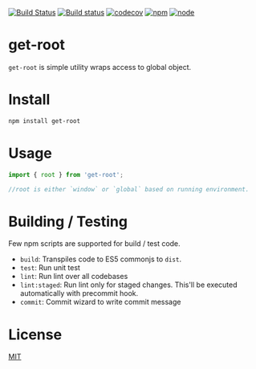 [![Build Status](https://travis-ci.org/kwonoj/get-root.svg?branch=master)](https://travis-ci.org/kwonoj/get-root)
[![Build status](https://ci.appveyor.com/api/projects/status/mvpjn9ob40cubbuf?svg=true)](https://ci.appveyor.com/project/kwonoj/get-root)
[![codecov](https://codecov.io/gh/kwonoj/get-root/branch/master/graph/badge.svg)](https://codecov.io/gh/kwonoj/get-root)
[![npm](https://img.shields.io/npm/v/get-root.svg)](https://www.npmjs.com/package/get-root)
[![node](https://img.shields.io/badge/node-=>4.0-blue.svg?style=flat)](https://www.npmjs.com/package/get-root)

# get-root

`get-root` is simple utility wraps access to global object.

# Install

```sh
npm install get-root
```

# Usage


```js
import { root } from 'get-root';

//root is either `window` or `global` based on running environment.
```

# Building / Testing

Few npm scripts are supported for build / test code.

- `build`: Transpiles code to ES5 commonjs to `dist`.
- `test`: Run unit test
- `lint`: Run lint over all codebases
- `lint:staged`: Run lint only for staged changes. This'll be executed automatically with precommit hook.
- `commit`: Commit wizard to write commit message

# License

[MIT](https://github.com/kwonoj/get-root/blob/master/LICENSE)